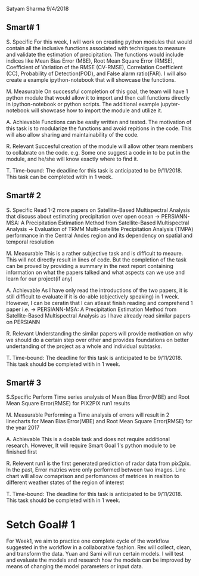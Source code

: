 Satyam Sharma
9/4/2018

## Smart# 1

S. Specific
For this week, I will work on creating python modules that would contain all the inclusive functions associated with techniques to measure and validate the estimation of precipitation. The functions would include indices like Mean Bias Error (MBE), Root Mean Square Error (RMSE), Coefficient of Variation of the RMSE (CV-RMSE), Correlation Coefficient (CC), Probability of
Detection(POD), and False alarm ratio(FAR). I will also create a example ipython-notebook that will showcase the functions.

M. Measurable
On successful completion of this goal, the team will have 1 python module that would allow it to import and then call functions directly in ipython-notebook or python scripts. The additional example jupyter-notebook will showcase how to import the module and utilize it.

A. Achievable
Functions can be easily written and tested. The motivation of this task is to modularize the functions and avoid repitions in the code. This will also allow sharing and maintainability of the code. 

R. Relevant
Succesful creation of the module will allow other team members to collabrate on the code. e.g. Some one suggest a code in to be put in the module, and he/she will know exactly where to find it.

T. Time-bound:
The deadline for this task is anticipated to be 9/11/2018. This task can be completed witih in 1 week. 


## Smart# 2

S. Specific
Read 1-2 more papers on Satellite-Based Multispectral Analysis that discuss about estimating precipitation over open ocean
-> PERSIANN-MSA: A Precipitation Estimation Method from Satellite-Based Multispectral Analysis
-> Evaluation of TRMM Multi-satellite Precipitation Analysis (TMPA) performance in the Central Andes region and its dependency on spatial and temporal resolution

M. Measurable
This is a rather subjective task and is difficult to meaure. This will not directly result in lines of code. But the completion of the task can be proved by providing a summary in the next report containing information on what the papers talked and what aspects can we use and learn for our project(if any)

A. Achievable
As I have only read the introductions of the two papers, it is still difficult to evaluate if it is do-able (objectively speaking) in 1 week. However, I can be ceratin that I can atleast finish reading and comprehend 1 paper i.e. -> PERSIANN-MSA: A Precipitation Estimation Method from Satellite-Based Multispectral Analysis as I have already read similar papers on PERSIANN

R. Relevant
Understanding the similar papers will provide motivation on why we should do a certain step over other and provides foundations on better undertanding of the project as a whole and individual subtasks.   

T. Time-bound:
The deadline for this task is anticipated to be 9/11/2018. This task should be completed witih in 1 week. 


## Smart# 3

S.Specific
Perform Time series analysis of Mean Bias Error(MBE) and Root Mean Square Error(RMSE) for PIX2PIX run1 results

M. Measurable
Performing a Time analysis of errors will result in 2 linecharts for Mean Bias Error(MBE) and Root Mean Square Error(RMSE) for the year 2017

A. Achievable
This is a doable task and does not require additional research. However, It will require Smart Goal 1's python module to be finished first

R. Relevent
run1 is the first generated prediction of radar data from pix2pix. In the past, Error matrics were only performed between two images. Line chart will allow comaprison and perfomances of metrices in realtion to different weather states of the region of interest

T. Time-bound:
The deadline for this task is anticipated to be 9/11/2018. This task should be completed witih in 1 week. 


# Setch Goal# 1
For Week1, we aim to practice one complete cycle of the workflow suggested in the workflow in a collaborative fashion. Rex will collect, clean, and transform the data. Yuan and Sami will run certain models. I will test and evaluate the models and research how the models can be improved by means of changing the model parameters or input data.
